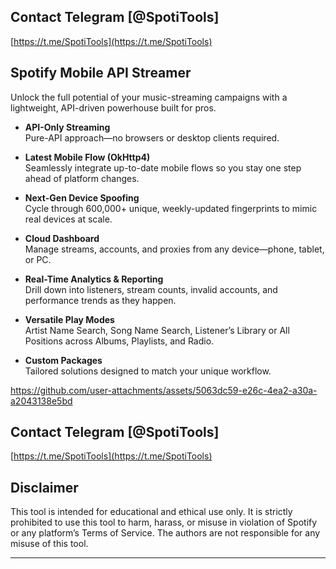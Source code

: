 ## Contact Telegram [@SpotiTools]

[https://t.me/SpotiTools](https://t.me/SpotiTools)

## Spotify Mobile API Streamer
Unlock the full potential of your music-streaming campaigns with a lightweight, API-driven powerhouse built for pros.

- **API-Only Streaming**  
  Pure-API approach—no browsers or desktop clients required.

- **Latest Mobile Flow (OkHttp4)**  
  Seamlessly integrate up-to-date mobile flows so you stay one step ahead of platform changes.

- **Next-Gen Device Spoofing**  
  Cycle through 600,000+ unique, weekly-updated fingerprints to mimic real devices at scale.

- **Cloud Dashboard**  
  Manage streams, accounts, and proxies from any device—phone, tablet, or PC.

- **Real-Time Analytics & Reporting**  
  Drill down into listeners, stream counts, invalid accounts, and performance trends as they happen.

- **Versatile Play Modes**  
  Artist Name Search, Song Name Search, Listener’s Library or All Positions across Albums, Playlists, and Radio.

- **Custom Packages**  
  Tailored solutions designed to match your unique workflow.


https://github.com/user-attachments/assets/5063dc59-e26c-4ea2-a30a-a2043138e5bd

## Contact Telegram [@SpotiTools]

[https://t.me/SpotiTools](https://t.me/SpotiTools)

## Disclaimer

This tool is intended for educational and ethical use only. It is strictly prohibited to use this tool to harm, harass, or misuse in violation of Spotify or any platform’s Terms of Service. The authors are not responsible for any misuse of this tool.

---

